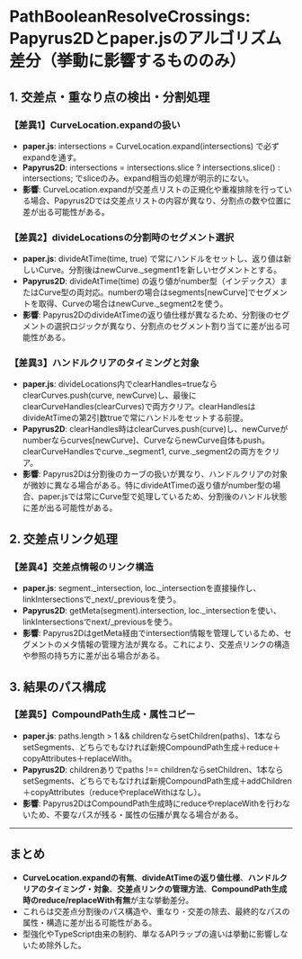 # PathBooleanResolveCrossings: Papyrus2Dとpaper.jsのアルゴリズム差分（挙動に影響するもののみ）

## 1. 交差点・重なり点の検出・分割処理

### 【差異1】CurveLocation.expandの扱い
- **paper.js**: intersections = CurveLocation.expand(intersections) で必ずexpandを通す。
- **Papyrus2D**: intersections = intersections.slice ? intersections.slice() : intersections; でsliceのみ。expand相当の処理が明示的にない。
- **影響**: CurveLocation.expandが交差点リストの正規化や重複排除を行っている場合、Papyrus2Dでは交差点リストの内容が異なり、分割点の数や位置に差が出る可能性がある。

### 【差異2】divideLocationsの分割時のセグメント選択
- **paper.js**: divideAtTime(time, true) で常にハンドルをセットし、返り値は新しいCurve。分割後はnewCurve._segment1を新しいセグメントとする。
- **Papyrus2D**: divideAtTime(time) の返り値がnumber型（インデックス）またはCurve型の両対応。numberの場合はsegments[newCurve]でセグメントを取得、Curveの場合はnewCurve._segment2を使う。
- **影響**: Papyrus2DのdivideAtTimeの返り値仕様が異なるため、分割後のセグメントの選択ロジックが異なり、分割点のセグメント割り当てに差が出る可能性がある。

### 【差異3】ハンドルクリアのタイミングと対象
- **paper.js**: divideLocations内でclearHandles=trueならclearCurves.push(curve, newCurve)し、最後にclearCurveHandles(clearCurves)で両方クリア。clearHandlesはdivideAtTimeの第2引数trueで常にハンドルをセットする前提。
- **Papyrus2D**: clearHandles時はclearCurves.push(curve)し、newCurveがnumberならcurves[newCurve]、CurveならnewCurve自体もpush。clearCurveHandlesでcurve._segment1, curve._segment2の両方をクリア。
- **影響**: Papyrus2Dは分割後のカーブの扱いが異なり、ハンドルクリアの対象が微妙に異なる場合がある。特にdivideAtTimeの返り値がnumber型の場合、paper.jsでは常にCurve型で処理しているため、分割後のハンドル状態に差が出る可能性がある。

## 2. 交差点リンク処理

### 【差異4】交差点情報のリンク構造
- **paper.js**: segment._intersection, loc._intersectionを直接操作し、linkIntersectionsで_next/_previousを使う。
- **Papyrus2D**: getMeta(segment).intersection, loc._intersectionを使い、linkIntersectionsでnext/_previousを使う。
- **影響**: Papyrus2DはgetMeta経由でintersection情報を管理しているため、セグメントのメタ情報の管理方法が異なる。これにより、交差点リンクの構造や参照の持ち方に差が出る場合がある。

## 3. 結果のパス構成

### 【差異5】CompoundPath生成・属性コピー
- **paper.js**: paths.length > 1 && childrenならsetChildren(paths)、1本ならsetSegments、どちらでもなければ新規CompoundPath生成＋reduce＋copyAttributes＋replaceWith。
- **Papyrus2D**: childrenありでpaths !== childrenならsetChildren、1本ならsetSegments、どちらでもなければ新規CompoundPath生成＋addChildren＋copyAttributes（reduceやreplaceWithはなし）。
- **影響**: Papyrus2DはCompoundPath生成時にreduceやreplaceWithを行わないため、不要なパスが残る・属性の伝播が異なる場合がある。

---

## まとめ

- **CurveLocation.expandの有無**、**divideAtTimeの返り値仕様**、**ハンドルクリアのタイミング・対象**、**交差点リンクの管理方法**、**CompoundPath生成時のreduce/replaceWith有無**が主な挙動差分。
- これらは交差点分割後のパス構造や、重なり・交差の除去、最終的なパスの属性・構造に差が出る可能性がある。
- 型強化やTypeScript由来の制約、単なるAPIラップの違いは挙動に影響しないため除外した。